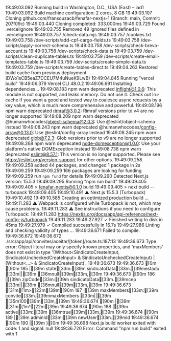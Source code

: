 19:49:03.092 Running build in Washington, D.C., USA (East) – iad1
19:49:03.092 Build machine configuration: 2 cores, 8 GB
19:49:03.107 Cloning github.com/fransouzacb/fenafar-nextjs-1 (Branch: main, Commit: 207f09c)
19:49:03.440 Cloning completed: 333.000ms
19:49:03.729 Found .vercelignore
19:49:03.755 Removed 49 ignored files defined in .vercelignore
19:49:03.757   /check-data.mjs
19:49:03.757   /cookies.txt
19:49:03.758   /dev-scripts/add-cpf-cargo-fields.ts
19:49:03.758   /dev-scripts/apply-correct-schema.ts
19:49:03.758   /dev-scripts/check-brevo-account.ts
19:49:03.758   /dev-scripts/check-data.ts
19:49:03.759   /dev-scripts/clean-duplicate-tables.ts
19:49:03.759   /dev-scripts/create-email-templates-table.ts
19:49:03.759   /dev-scripts/create-simple-data.ts
19:49:03.759   /dev-scripts/create-tables-direct.ts
19:49:04.263 Restored build cache from previous deployment (DWo1sCB5eaZ7DCEU7M4uNueK9LwB)
19:49:04.845 Running "vercel build"
19:49:06.379 Vercel CLI 48.0.2
19:49:06.691 Installing dependencies...
19:49:08.183 npm warn deprecated inflight@1.0.6: This module is not supported, and leaks memory. Do not use it. Check out lru-cache if you want a good and tested way to coalesce async requests by a key value, which is much more comprehensive and powerful.
19:49:08.196 npm warn deprecated rimraf@3.0.2: Rimraf versions prior to v4 are no longer supported
19:49:08.209 npm warn deprecated @humanwhocodes/object-schema@2.0.3: Use @eslint/object-schema instead
19:49:08.243 npm warn deprecated @humanwhocodes/config-array@0.13.0: Use @eslint/config-array instead
19:49:08.245 npm warn deprecated glob@7.2.3: Glob versions prior to v9 are no longer supported
19:49:08.268 npm warn deprecated node-domexception@1.0.0: Use your platform's native DOMException instead
19:49:08.738 npm warn deprecated eslint@8.57.1: This version is no longer supported. Please see https://eslint.org/version-support for other options.
19:49:09.258 
19:49:09.258 added 44 packages, and changed 1 package in 2s
19:49:09.259 
19:49:09.259 166 packages are looking for funding
19:49:09.259   run `npm fund` for details
19:49:09.290 Detected Next.js version: 15.5.3
19:49:09.295 Running "npm run build"
19:49:09.405 
19:49:09.405 > fenafar-nextjs@0.1.0 build
19:49:09.405 > next build --turbopack
19:49:09.405 
19:49:10.491    ▲ Next.js 15.5.3 (Turbopack)
19:49:10.492 
19:49:10.585    Creating an optimized production build ...
19:49:11.283  ⚠ Webpack is configured while Turbopack is not, which may cause problems.
19:49:11.283  ⚠ See instructions if you need to configure Turbopack:
19:49:11.283   https://nextjs.org/docs/app/api-reference/next-config-js/turbopack
19:49:11.283 
19:49:27.927  ✓ Finished writing to disk in 45ms
19:49:27.979  ✓ Compiled successfully in 16.7s
19:49:27.986    Linting and checking validity of types ...
19:49:36.671 Failed to compile.
19:49:36.672 
19:49:36.672 ./src/app/api/convites/aceitar/[token]/route.ts:187:13
19:49:36.673 Type error: Object literal may only specify known properties, and 'maxMembers' does not exist in type '(Without<SindicatoCreateInput, SindicatoUncheckedCreateInput> & SindicatoUncheckedCreateInput) | (Without<...> & SindicatoCreateInput)'.
19:49:36.673 
19:49:36.673 [0m [90m 185 |[39m             state[33m:[39m sindicatoData[33m.[39mestado [33m||[39m [36mnull[39m[33m,[39m
19:49:36.673  [90m 186 |[39m             zipCode[33m:[39m sindicatoData[33m.[39mcep [33m||[39m [36mnull[39m[33m,[39m
19:49:36.673 [31m[1m>[22m[39m[90m 187 |[39m             maxMembers[33m:[39m convite[33m.[39mmaxMembers [33m||[39m [35m100[39m[33m,[39m
19:49:36.674  [90m     |[39m             [31m[1m^[22m[39m
19:49:36.674  [90m 188 |[39m             active[33m:[39m [36mtrue[39m[33m,[39m
19:49:36.674  [90m 189 |[39m             adminId[33m:[39m newUser[33m.[39mid
19:49:36.674  [90m 190 |[39m           }[0m
19:49:36.698 Next.js build worker exited with code: 1 and signal: null
19:49:36.720 Error: Command "npm run build" exited with 1